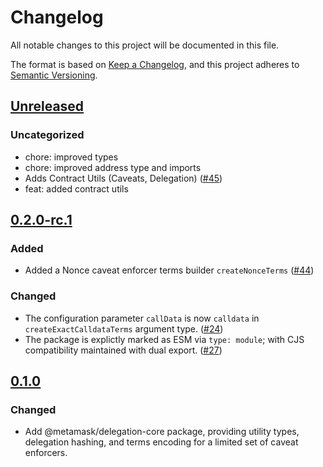 # Changelog

All notable changes to this project will be documented in this file.

The format is based on [Keep a Changelog](https://keepachangelog.com/en/1.0.0/),
and this project adheres to [Semantic Versioning](https://semver.org/spec/v2.0.0.html).

## [Unreleased]

### Uncategorized

- chore: improved types
- chore: improved address type and imports
- Adds Contract Utils (Caveats, Delegation) ([#45](https://github.com/MetaMask/delegation-toolkit/pull/45))
- feat: added contract utils

## [0.2.0-rc.1]

### Added

- Added a Nonce caveat enforcer terms builder `createNonceTerms` ([#44](https://github.com/metamask/delegation-toolkit/pull/44))

### Changed

- The configuration parameter `callData` is now `calldata` in `createExactCalldataTerms` argument type. ([#24](https://github.com/metamask/delegation-toolkit/pull/24))
- The package is explictly marked as ESM via `type: module`; with CJS compatibility maintained with dual export. ([#27](https://github.com/metamask/delegation-toolkit/pull/27))

## [0.1.0]

### Changed

- Add @metamask/delegation-core package, providing utility types, delegation hashing, and terms encoding for a limited set of caveat enforcers.

[Unreleased]: https://github.com/MetaMask/delegation-toolkit/compare/@metamask/delegation-core@0.2.0-rc.1...HEAD
[0.2.0-rc.1]: https://github.com/MetaMask/delegation-toolkit/compare/@metamask/delegation-core@0.1.0...@metamask/delegation-core@0.2.0-rc.1
[0.1.0]: https://github.com/MetaMask/delegation-toolkit/releases/tag/@metamask/delegation-core@0.1.0
